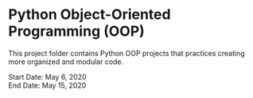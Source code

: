# Python Object-Oriented Programming (OOP)

This project folder contains Python OOP projects that practices creating more organized and modular code.

Start Date: May 6, 2020\
End Date: May 15, 2020